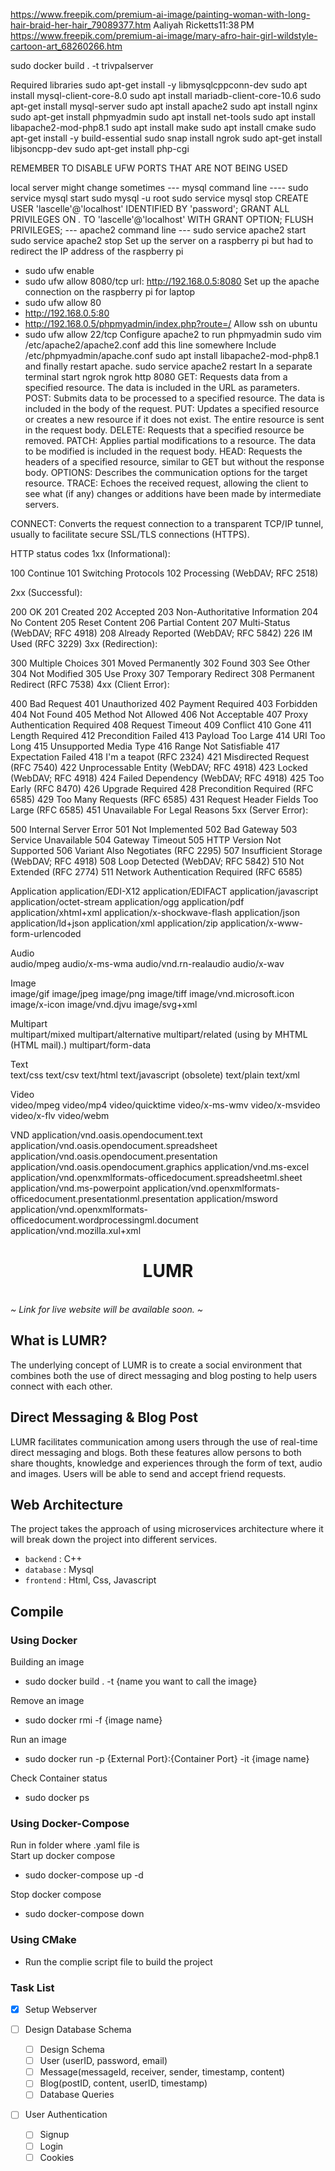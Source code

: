 https://www.freepik.com/premium-ai-image/painting-woman-with-long-hair-braid-her-hair_79089377.htm
Aaliyah Ricketts11:38 PM
https://www.freepik.com/premium-ai-image/mary-afro-hair-girl-wildstyle-cartoon-art_68260266.htm


sudo docker build . -t trivpalserver


Required libraries
sudo apt-get install -y libmysqlcppconn-dev
sudo apt install mysql-client-core-8.0 
sudo apt install mariadb-client-core-10.6 
sudo apt-get install mysql-server
sudo apt install apache2
sudo apt install nginx
sudo apt-get install phpmyadmin
sudo apt install net-tools
sudo apt install libapache2-mod-php8.1
sudo apt install make 
sudo apt  install cmake 
sudo apt-get install -y build-essential
sudo snap install ngrok
sudo apt-get install libjsoncpp-dev
sudo apt-get install php-cgi

 




REMEMBER TO DISABLE UFW PORTS THAT ARE NOT BEING USED



local server might change sometimes
--- mysql command line ----
sudo service mysql start
sudo mysql -u root
sudo service mysql stop
CREATE USER 'lascelle'@'localhost' IDENTIFIED BY 'password';
GRANT ALL PRIVILEGES ON *.* TO 'lascelle'@'localhost' WITH GRANT OPTION;
FLUSH PRIVILEGES;
--- apache2 command line ---
sudo service apache2 start
sudo service apache2 stop
Set up the server on a raspberry pi but had to redirect the IP address of the raspberry pi
- sudo ufw enable
- sudo ufw allow 8080/tcp
url: http://192.168.0.5:8080
Set up the apache connection on the raspberry pi for laptop
 - sudo ufw allow 80
 - http://192.168.0.5:80
 - http://192.168.0.5/phpmyadmin/index.php?route=/
Allow ssh on ubuntu
 - sudo ufw allow 22/tcp
Configure apache2 to run phpmyadmin
sudo vim /etc/apache2/apache2.conf
add this line somewhere
Include /etc/phpmyadmin/apache.conf
sudo apt install libapache2-mod-php8.1
and finally restart apache.
sudo service apache2 restart
In a separate terminal start ngrok
ngrok http 8080
GET: Requests data from a specified resource. The data is included in the URL as parameters.
POST: Submits data to be processed to a specified resource. The data is included in the body of the request.
PUT: Updates a specified resource or creates a new resource if it does not exist. The entire resource is sent in the request body.
DELETE: Requests that a specified resource be removed.
PATCH: Applies partial modifications to a resource. The data to be modified is included in the request body.
HEAD: Requests the headers of a specified resource, similar to GET but without the response body.
OPTIONS: Describes the communication options for the target resource.
TRACE: Echoes the received request, allowing the client to see what (if any) changes or additions have been made by intermediate servers.

CONNECT: Converts the request connection to a transparent TCP/IP tunnel, usually to facilitate secure SSL/TLS connections (HTTPS).


HTTP status codes
1xx (Informational):

100 Continue
101 Switching Protocols
102 Processing (WebDAV; RFC 2518)

2xx (Successful):

200 OK
201 Created
202 Accepted
203 Non-Authoritative Information
204 No Content
205 Reset Content
206 Partial Content
207 Multi-Status (WebDAV; RFC 4918)
208 Already Reported (WebDAV; RFC 5842)
226 IM Used (RFC 3229)
3xx (Redirection):

300 Multiple Choices
301 Moved Permanently
302 Found
303 See Other
304 Not Modified
305 Use Proxy
307 Temporary Redirect
308 Permanent Redirect (RFC 7538)
4xx (Client Error):

400 Bad Request
401 Unauthorized
402 Payment Required
403 Forbidden
404 Not Found
405 Method Not Allowed
406 Not Acceptable
407 Proxy Authentication Required
408 Request Timeout
409 Conflict
410 Gone
411 Length Required
412 Precondition Failed
413 Payload Too Large
414 URI Too Long
415 Unsupported Media Type
416 Range Not Satisfiable
417 Expectation Failed
418 I'm a teapot (RFC 2324)
421 Misdirected Request (RFC 7540)
422 Unprocessable Entity (WebDAV; RFC 4918)
423 Locked (WebDAV; RFC 4918)
424 Failed Dependency (WebDAV; RFC 4918)
425 Too Early (RFC 8470)
426 Upgrade Required
428 Precondition Required (RFC 6585)
429 Too Many Requests (RFC 6585)
431 Request Header Fields Too Large (RFC 6585)
451 Unavailable For Legal Reasons
5xx (Server Error):

500 Internal Server Error
501 Not Implemented
502 Bad Gateway
503 Service Unavailable
504 Gateway Timeout
505 HTTP Version Not Supported
506 Variant Also Negotiates (RFC 2295)
507 Insufficient Storage (WebDAV; RFC 4918)
508 Loop Detected (WebDAV; RFC 5842)
510 Not Extended (RFC 2774)
511 Network Authentication Required (RFC 6585)


Application	
application/EDI-X12
application/EDIFACT
application/javascript
application/octet-stream
application/ogg
application/pdf
application/xhtml+xml
application/x-shockwave-flash
application/json
application/ld+json
application/xml
application/zip
application/x-www-form-urlencoded

Audio	
audio/mpeg
audio/x-ms-wma
audio/vnd.rn-realaudio
audio/x-wav

Image	
image/gif
image/jpeg
image/png
image/tiff
image/vnd.microsoft.icon
image/x-icon
image/vnd.djvu
image/svg+xml

Multipart	
multipart/mixed
multipart/alternative
multipart/related (using by MHTML (HTML mail).)
multipart/form-data

Text	
text/css
text/csv
text/html
text/javascript (obsolete)
text/plain
text/xml

Video	
video/mpeg
video/mp4
video/quicktime
video/x-ms-wmv
video/x-msvideo
video/x-flv
video/webm

VND	
application/vnd.oasis.opendocument.text
application/vnd.oasis.opendocument.spreadsheet
application/vnd.oasis.opendocument.presentation
application/vnd.oasis.opendocument.graphics
application/vnd.ms-excel
application/vnd.openxmlformats-officedocument.spreadsheetml.sheet
application/vnd.ms-powerpoint
application/vnd.openxmlformats-officedocument.presentationml.presentation
application/msword
application/vnd.openxmlformats-officedocument.wordprocessingml.document
application/vnd.mozilla.xul+xml

<h1 align="center"><b>LUMR</b></h1>
<br/>
<i>~ Link for live website will be available soon. ~</i>
<br/>

## What is LUMR?
The underlying concept of LUMR is to create a social environment that combines both the use of direct messaging and blog posting to help users connect with each other. 

## Direct Messaging & Blog Post
LUMR facilitates communication among users through the use of real-time direct messaging and blogs. Both these features allow persons to both share thoughts, knowledge and experiences through the form of text, audio and images. 
Users will be able to send and accept friend requests. 

## Web Architecture
The project takes the approach of using microservices architecture where it will break down the project into different services.
- `backend` : C++
- `database` : Mysql
- `frontend` : Html, Css, Javascript
	
## Compile
### Using Docker

Building an image
- sudo docker build . -t {name you want to call the image}

Remove an image
- sudo docker rmi -f {image name}

Run an image 
- sudo docker run -p {External Port}:{Container Port} -it {image name}

Check Container status
- sudo docker ps

### Using Docker-Compose

Run in folder where .yaml file is 
<br>
Start up docker compose
- sudo docker-compose up -d

Stop docker compose
- sudo docker-compose down

### Using CMake
- Run the complie script file to build the project




### Task List
- [x] Setup Webserver

- [ ] Design Database Schema
    - [ ] Design Schema
    - [ ] User (userID, password, email)
    - [ ] Message(messageId, receiver, sender, timestamp, content)
    - [ ] Blog(postID, content, userID, timestamp)
    - [ ] Database Queries

- [ ] User Authentication
    - [ ] Signup
    - [ ] Login
    - [ ] Cookies
